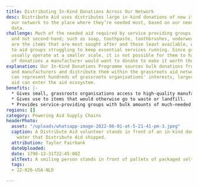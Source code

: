 ```yaml
---
title: Distributing In-Kind Donations Across Our Network
desc: Distribute Aid uses distributes large in-kind donations of new items across
  our network to the place where they’re needed most, based on our needs assessment
  data.
challenge: Much of the needed aid required by service providing groups has to be new
  and not second-hand; such as soap, toothpaste, toothbrushes, underwear, etc. These
  are the items that are most sought after and those least available, which leads
  to aid groups struggling to keep essential services running. Since grassroots organisations
  usually operate at a smaller scale, it is not possible for them to handle the volume
  of donations a manufacturer would want to donate to make it worth their time.
explanation: Our In-Kind Donations Programme sources bulk donations from companies
  and manufacturers and distribute them within the grassroots aid network. Since DA
  can represent hundreds of grassroots organisations' interests, larger amounts of
  aid can enter the aid ecosystem.
benefits: |-
  * Gives small, grassroots organisations access to high-quality manufactured products.
  * Gives use to items that would otherwise go to waste or landfill.
  * Provides service-providing groups with bulk amounts of much-needed items.
regions: []
category: Powering Aid Supply Chains
headerPhoto:
  asset: "/uploads/whatsapp-image-2022-06-01-at-5-21-41-pm-3.jpeg"
  caption: A Distribute Aid volunteer stands in front of an in-kind donation of seltzer
    water that Distribute Aid shipped.
  attribution: Taylor Fairbank
  dateUploaded: 
  date: 1798-12-31T22:45:00Z
  altText: A smiling person stands in front of pallets of packaged seltzer water.
  tags:
  - 22-026-USA-NLD

---
```

